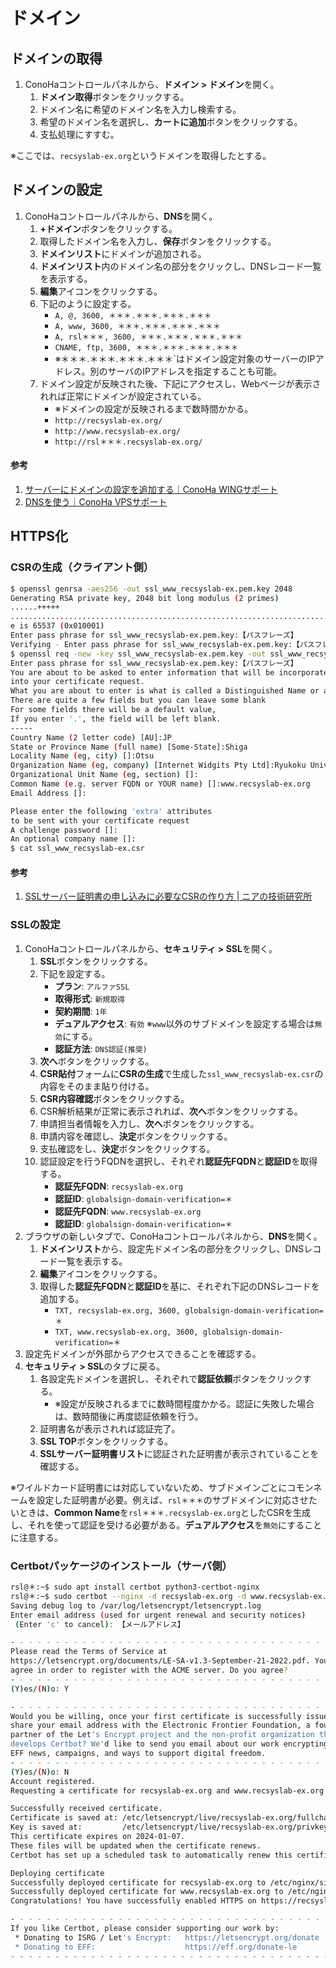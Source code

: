 # ドメイン

## ドメインの取得
1. ConoHaコントロールパネルから、**ドメイン > ドメイン**を開く。
   1. **ドメイン取得**ボタンをクリックする。
   2. ドメイン名に希望のドメイン名を入力し検索する。
   3. 希望のドメイン名を選択し、**カートに追加**ボタンをクリックする。
   4. 支払処理にすすむ。

※ここでは、`recsyslab-ex.org`というドメインを取得したとする。

## ドメインの設定
1. ConoHaコントロールパネルから、**DNS**を開く。
   1. **+ドメイン**ボタンをクリックする。
   2. 取得したドメイン名を入力し、**保存**ボタンをクリックする。
   3. **ドメインリスト**にドメインが追加される。
   4. **ドメインリスト**内のドメイン名の部分をクリックし、DNSレコード一覧を表示する。
   5. **編集**アイコンをクリックする。
   6. 下記のように設定する。
      - `A, @, 3600, ＊＊＊.＊＊＊.＊＊＊.＊＊＊`
      - `A, www, 3600, ＊＊＊.＊＊＊.＊＊＊.＊＊＊`
      - `A, rsl＊＊＊, 3600, ＊＊＊.＊＊＊.＊＊＊.＊＊＊`
      - `CNAME, ftp, 3600, ＊＊＊.＊＊＊.＊＊＊.＊＊＊`
      - ※＊＊＊.＊＊＊.＊＊＊.＊＊＊`はドメイン設定対象のサーバーのIPアドレス。別のサーバのIPアドレスを指定することも可能。
   7. ドメイン設定が反映された後、下記にアクセスし、Webページが表示されれば正常にドメインが設定されている。
      - ※ドメインの設定が反映されるまで数時間かかる。
      - `http://recsyslab-ex.org/`
      - `http://www.recsyslab-ex.org/`
      - `http://rsl＊＊＊.recsyslab-ex.org/`

#### 参考
1. [サーバーにドメインの設定を追加する｜ConoHa WINGサポート](https://support.conoha.jp/w/adddomain/)
2. [DNSを使う｜ConoHa VPSサポート](https://support.conoha.jp/v/dns/)

## HTTPS化

### CSRの生成（クライアント側）
```bash
$ openssl genrsa -aes256 -out ssl_www_recsyslab-ex.pem.key 2048
Generating RSA private key, 2048 bit long modulus (2 primes)
......+++++
..........................................................................+++++
e is 65537 (0x010001)
Enter pass phrase for ssl_www_recsyslab-ex.pem.key:【パスフレーズ】
Verifying - Enter pass phrase for ssl_www_recsyslab-ex.pem.key:【パスフレーズ】
$ openssl req -new -key ssl_www_recsyslab-ex.pem.key -out ssl_www_recsyslab-ex.csr
Enter pass phrase for ssl_www_recsyslab-ex.pem.key:【パスフレーズ】
You are about to be asked to enter information that will be incorporated
into your certificate request.
What you are about to enter is what is called a Distinguished Name or a DN.
There are quite a few fields but you can leave some blank
For some fields there will be a default value,
If you enter '.', the field will be left blank.
-----
Country Name (2 letter code) [AU]:JP
State or Province Name (full name) [Some-State]:Shiga
Locality Name (eg, city) []:Otsu
Organization Name (eg, company) [Internet Widgits Pty Ltd]:Ryukoku University
Organizational Unit Name (eg, section) []:
Common Name (e.g. server FQDN or YOUR name) []:www.recsyslab-ex.org
Email Address []:

Please enter the following 'extra' attributes
to be sent with your certificate request
A challenge password []:
An optional company name []:
$ cat ssl_www_recsyslab-ex.csr
```

#### 参考
1. [SSLサーバー証明書の申し込みに必要なCSRの作り方 | ニアの技術研究所](https://chronoir.net/make-csr-for-ssl/)

### SSLの設定
1. ConoHaコントロールパネルから、**セキュリティ > SSL**を開く。
   1. **SSL**ボタンをクリックする。
   2. 下記を設定する。
      - **プラン**: `アルファSSL`
      - **取得形式**: `新規取得`
      - **契約期間**: `1年`
      - **デュアルアクセス**: `有効` ※`www`以外のサブドメインを設定する場合は`無効`にする。
      - **認証方法**: `DNS認証(推奨)`
   3. **次へ**ボタンをクリックする。
   4. **CSR貼付**フォームに**CSRの生成**で生成した`ssl_www_recsyslab-ex.csr`の内容をそのまま貼り付ける。
   5. **CSR内容確認**ボタンをクリックする。
   6. CSR解析結果が正常に表示されれば、**次へ**ボタンをクリックする。
   7. 申請担当者情報を入力し、**次へ**ボタンをクリックする。
   8. 申請内容を確認し、**決定**ボタンをクリックする。
   9. 支払確認をし、**決定**ボタンをクリックする。
   10. 認証設定を行うFQDNを選択し、それぞれ**認証先FQDN**と**認証ID**を取得する。
       - **認証先FQDN**: `recsyslab-ex.org`
       - **認証ID**: `globalsign-domain-verification=＊`
       - **認証先FQDN**: `www.recsyslab-ex.org`
       - **認証ID**: `globalsign-domain-verification=＊`
2. ブラウザの新しいタブで、ConoHaコントロールパネルから、**DNS**を開く。
   1. **ドメインリスト**から、設定先ドメイン名の部分をクリックし、DNSレコード一覧を表示する。
   2. **編集**アイコンをクリックする。
   3. 取得した**認証先FQDN**と**認証ID**を基に、それぞれ下記のDNSレコードを追加する。
       - `TXT, recsyslab-ex.org, 3600, globalsign-domain-verification=＊`
       - `TXT, www.recsyslab-ex.org, 3600, globalsign-domain-verification=＊`
3. 設定先ドメインが外部からアクセスできることを確認する。
4. **セキュリティ > SSL**のタブに戻る。
   1. 各設定先ドメインを選択し、それぞれで**認証依頼**ボタンをクリックする。
      - ※設定が反映されるまでに数時間程度かかる。認証に失敗した場合は、数時間後に再度認証依頼を行う。
   2. 証明書名が表示されれば認証完了。
   3. **SSL TOP**ボタンをクリックする。
   4. **SSLサーバー証明書リスト**に認証された証明書が表示されていることを確認する。

※ワイルドカード証明書には対応していないため、サブドメインごとにコモンネームを設定した証明書が必要。例えば、`rsl＊＊＊`のサブドメインに対応させたいときは、**Common Name**を`rsl＊＊＊.recsyslab-ex.org`としたCSRを生成し、それを使って認証を受ける必要がある。**デュアルアクセス**を`無効`にすることに注意する。

### Certbotパッケージのインストール（サーバ側）
```bash
rsl@＊:~$ sudo apt install certbot python3-certbot-nginx
rsl@＊:~$ sudo certbot --nginx -d recsyslab-ex.org -d www.recsyslab-ex.org
Saving debug log to /var/log/letsencrypt/letsencrypt.log
Enter email address (used for urgent renewal and security notices)
 (Enter 'c' to cancel): 【メールアドレス】

- - - - - - - - - - - - - - - - - - - - - - - - - - - - - - - - - - - - - - - -
Please read the Terms of Service at
https://letsencrypt.org/documents/LE-SA-v1.3-September-21-2022.pdf. You must
agree in order to register with the ACME server. Do you agree?
- - - - - - - - - - - - - - - - - - - - - - - - - - - - - - - - - - - - - - - -
(Y)es/(N)o: Y

- - - - - - - - - - - - - - - - - - - - - - - - - - - - - - - - - - - - - - - -
Would you be willing, once your first certificate is successfully issued, to
share your email address with the Electronic Frontier Foundation, a founding
partner of the Let's Encrypt project and the non-profit organization that
develops Certbot? We'd like to send you email about our work encrypting the web,
EFF news, campaigns, and ways to support digital freedom.
- - - - - - - - - - - - - - - - - - - - - - - - - - - - - - - - - - - - - - - -
(Y)es/(N)o: N
Account registered.
Requesting a certificate for recsyslab-ex.org and www.recsyslab-ex.org

Successfully received certificate.
Certificate is saved at: /etc/letsencrypt/live/recsyslab-ex.org/fullchain.pem
Key is saved at:         /etc/letsencrypt/live/recsyslab-ex.org/privkey.pem
This certificate expires on 2024-01-07.
These files will be updated when the certificate renews.
Certbot has set up a scheduled task to automatically renew this certificate in the background.

Deploying certificate
Successfully deployed certificate for recsyslab-ex.org to /etc/nginx/sites-enabled/default
Successfully deployed certificate for www.recsyslab-ex.org to /etc/nginx/sites-enabled/default
Congratulations! You have successfully enabled HTTPS on https://recsyslab-ex.org and https://www.recsyslab-ex.org

- - - - - - - - - - - - - - - - - - - - - - - - - - - - - - - - - - - - - - - -
If you like Certbot, please consider supporting our work by:
 * Donating to ISRG / Let's Encrypt:   https://letsencrypt.org/donate
 * Donating to EFF:                    https://eff.org/donate-le
- - - - - - - - - - - - - - - - - - - - - - - - - - - - - - - - - - - - - - - -
```
